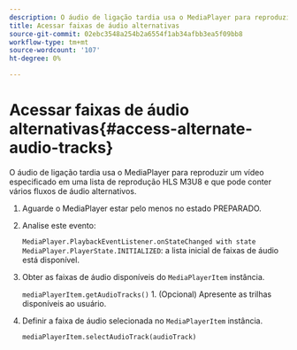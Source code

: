 ```yaml
---
description: O áudio de ligação tardia usa o MediaPlayer para reproduzir um vídeo especificado em uma lista de reprodução HLS M3U8 e que pode conter vários fluxos de áudio alternativos.
title: Acessar faixas de áudio alternativas
source-git-commit: 02ebc3548a254b2a6554f1ab34afbb3ea5f09bb8
workflow-type: tm+mt
source-wordcount: '107'
ht-degree: 0%

---
```


# Acessar faixas de áudio alternativas{#access-alternate-audio-tracks}

O áudio de ligação tardia usa o MediaPlayer para reproduzir um vídeo especificado em uma lista de reprodução HLS M3U8 e que pode conter vários fluxos de áudio alternativos.

1. Aguarde o MediaPlayer estar pelo menos no estado PREPARADO.
1. Analise este evento:

   `MediaPlayer.PlaybackEventListener.onStateChanged with state MediaPlayer.PlayerState.INITIALIZED`: a lista inicial de faixas de áudio está disponível.

1. Obter as faixas de áudio disponíveis do `MediaPlayerItem` instância.

   `mediaPlayerItem.getAudioTracks()` 1. (Opcional) Apresente as trilhas disponíveis ao usuário.
1. Definir a faixa de áudio selecionada no `MediaPlayerItem` instância.

   `mediaPlayerItem.selectAudioTrack(audioTrack)`
